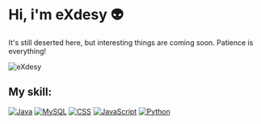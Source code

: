 # Hi, i'm eXdesy 👽

It's still deserted here, but interesting things are coming soon. Patience is everything!

![eXdesy](https://github.com/eXdesy/Web/eXdesy/img/banner.png)

## My skill:
[![Java](https://img.shields.io/badge/Java-FA7343?style=for-the-badge&logo=java&logoColor=white&labelColor=101010)]()
[![MySQL](https://img.shields.io/badge/MySQL-1575F9?style=for-the-badge&labelColor=101010)]()
[![CSS](https://img.shields.io/badge/CSS-2D2D2D?style=for-the-badge&labelColor=101010)]()
[![JavaScript](https://img.shields.io/badge/JavaScript-F7DF1E?style=for-the-badge&labelColor=101010)]()
[![Python](https://img.shields.io/badge/Python-47A248?style=for-the-badge&labelColor=101010)]()
